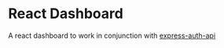 # React Dashboard

A react dashboard to work in conjunction with [express-auth-api](https://github.com/azs06/express-auth-api)